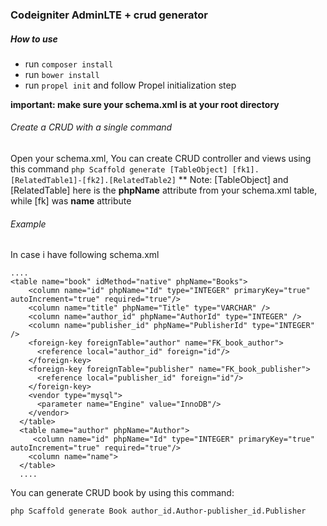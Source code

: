 ### Codeigniter AdminLTE + crud generator

##### How to use
- run `composer install`
- run `bower install`
- run `propel init` and follow Propel initialization step


**important: make sure your schema.xml is at your root directory**
###### Create a CRUD with a single command
Open your schema.xml, You can create CRUD controller and views using this command
`php Scaffold generate [TableObject] [fk1].[RelatedTable1]-[fk2].[RelatedTable2]`
** Note: [TableObject] and [RelatedTable] here is the **phpName** attribute from your schema.xml table, while [fk] was **name** attribute

###### Example
In case i have following schema.xml
```
....
<table name="book" idMethod="native" phpName="Books">
    <column name="id" phpName="Id" type="INTEGER" primaryKey="true" autoIncrement="true" required="true"/>
    <column name="title" phpName="Title" type="VARCHAR" />
    <column name="author_id" phpName="AuthorId" type="INTEGER" />
    <column name="publisher_id" phpName="PublisherId" type="INTEGER" />
    <foreign-key foreignTable="author" name="FK_book_author">
      <reference local="author_id" foreign="id"/>
    </foreign-key>
    <foreign-key foreignTable="publisher" name="FK_book_publisher">
      <reference local="publisher_id" foreign="id"/>
    </foreign-key>
    <vendor type="mysql">
      <parameter name="Engine" value="InnoDB"/>
    </vendor>
  </table>
  <table name="author" phpName="Author">
     <column name="id" phpName="Id" type="INTEGER" primaryKey="true" autoIncrement="true" required="true"/>
    <column name="name">
  </table>
  ....
  ```
You can generate CRUD book by using this command:

`php Scaffold generate Book author_id.Author-publisher_id.Publisher`

